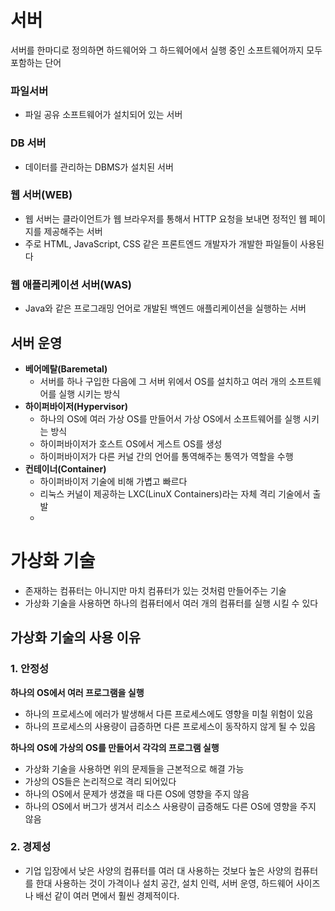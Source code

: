 # 서버
서버를 한마디로 정의하면 하드웨어와 그 하드웨어에서 실행 중인 소프트웨어까지 모두 포함하는 단어

### 파일서버
- 파일 공유 소프트웨어가 설치되어 있는 서버
### DB 서버
- 데이터를 관리하는 DBMS가 설치된 서버
### 웹 서버(WEB)
- 웹 서버는 클라이언트가 웹 브라우저를 통해서 HTTP 요청을 보내면 정적인 웹 페이지를 제공해주는 서버
- 주로 HTML, JavaScript, CSS 같은 프론트엔드 개발자가 개발한 파일들이 사용된다
### 웹 애플리케이션 서버(WAS)
- Java와 같은 프로그래밍 언어로 개발된 백엔드 애플리케이션을 실행하는 서버


## 서버 운영
- **베어메탈(Baremetal)**
	- 서버를 하나 구입한 다음에 그 서버 위에서 OS를 설치하고 여러 개의 소프트웨어를 실행 시키는 방식
- **하이퍼바이저(Hypervisor)**
	- 하나의 OS에 여러 가상 OS를 만들어서 가상 OS에서 소프트웨어를 실행 시키는 방식
	- 하이퍼바이저가 호스트 OS에서 게스트 OS를 생성
	- 하이퍼바이저가 다른 커널 간의 언어를 통역해주는 통역가 역할을 수행
-  **컨테이너(Container)**
	- 하이퍼바이저 기술에 비해 가볍고 빠르다
	- 리눅스 커널이 제공하는 LXC(LinuX Containers)라는 자체 격리 기술에서 출발
	- 

# 가상화 기술
- 존재하는 컴퓨터는 아니지만 마치 컴퓨터가 있는 것처럼 만들어주는 기술
- 가상화 기술을 사용하면 하나의 컴퓨터에서 여러 개의 컴퓨터를 실행 시킬 수 있다

## 가상화 기술의 사용 이유

### 1. 안정성
**하나의 OS에서 여러 프로그램을 실행**
- 하나의 프로세스에 에러가 발생해서 다른 프로세스에도 영향을 미칠 위험이 있음
- 하나의 프로세스의 사용량이 급증하면 다른 프로세스이 동작하지 않게 될 수 있음

**하나의 OS에 가상의 OS를 만들어서 각각의 프로그램 실행**
- 가상화 기술을 사용하면 위의 문제들을 근본적으로 해결 가능
- 가상의 OS들은 논리적으로 격리 되어있다
- 하나의 OS에서 문제가 생겼을 때 다른 OS에 영향을 주지 않음
- 하나의 OS에서 버그가 생겨서 리소스 사용량이 급증해도 다른 OS에 영향을 주지 않음

### 2. 경제성
- 기업 입장에서 낮은 사양의 컴퓨터를 여러 대 사용하는 것보다 높은 사양의 컴퓨터를 한대 사용하는 것이 가격이나 설치 공간, 설치 인력, 서버 운영, 하드웨어 사이즈나 배선 같이 여러 면에서 훨씬 경제적이다.